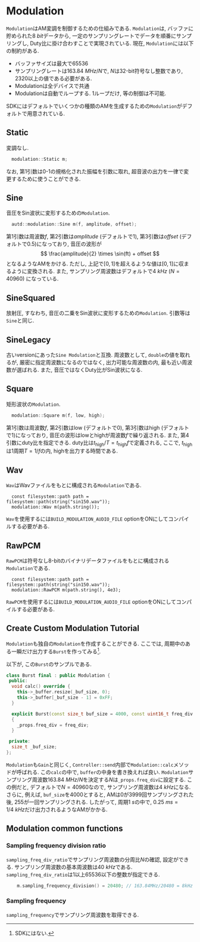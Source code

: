 # Modulation

`Modulation`はAM変調を制御するための仕組みである.
`Modulation`は, バッファに貯められた$\SI{8}{bit}$データから, 一定のサンプリングレートでデータを順番にサンプリングし, Duty比に掛け合わすことで実現されている.
現在, `Modulation`には以下の制約がある.

* バッファサイズは最大で65536
* サンプリングレートは$\SI{163.84}{MHz}/N$で, $N$は32-bit符号なし整数であり, $2320$以上の値である必要がある.
* Modulationは全デバイスで共通
* Modulationは自動でループする. 1ループだけ, 等の制御は不可能.

SDKにはデフォルトでいくつかの種類のAMを生成するための`Modulation`がデフォルトで用意されている.

## Static

変調なし.

```cpp
  modulation::Static m;
```

なお, 第1引数は0-1の規格化された振幅を引数に取れ, 超音波の出力を一律で変更するために使うことができる.

## Sine

音圧をSin波状に変形するための`Modulation`.
```cpp
  autd::modulation::Sine m(f, amplitude, offset); 
```

第1引数は周波数$f$, 第2引数は$amplitude$ (デフォルトで1), 第3引数は$offset$ (デフォルトで0.5)になっており, 音圧の波形が
$$
    \frac{amplitude}{2} \times \sin(ft) + offset
$$
となるようなAMをかける.
ただし, 上記で$[0,1]$を超えるような値は$[0,1]$に収まるように変換される.
また, サンプリング周波数はデフォルトで$\SI{4}{kHz}$ ($N=40960$) になっている.


## SineSquared

放射圧, すなわち, 音圧の二乗をSin波状に変形するための`Modulation`.
引数等は`Sine`と同じ.

## SineLegacy

古いversionにあった`Sine Modulation`と互換.
周波数として, `double`の値を取れるが, 厳密に指定周波数になるのではなく, 出力可能な周波数の内, 最も近い周波数が選ばれる.
また, 音圧ではなくDuty比がSin波状になる.

## Square

矩形波状の`Modulation`.

```cpp
  modulation::Square m(f, low, high); 
```
第1引数は周波数$f$, 第2引数はlow (デフォルトで0), 第3引数はhigh (デフォルトで1)になっており, 音圧の波形はlowとhighが周波数$f$で繰り返される.
また, 第4引数にduty比を指定できる.
duty比は$t_\text{high}/T = t_\text{high}f$で定義される, ここで, $t_\text{high}$は1周期$T=1/f$の内, highを出力する時間である.


## Wav

`Wav`はWavファイルをもとに構成される`Modulation`である.

```
  const filesystem::path path = filesystem::path(string("sin150.wav"));
  modulation::Wav m(path.string());
```

`Wav`を使用するには`BUILD_MODULATION_AUDIO_FILE` optionをONにしてコンパイルする必要がある.

## RawPCM

`RawPCM`は符号なし8-bitのバイナリデータファイルをもとに構成される`Modulation`である.

```
  const filesystem::path path = filesystem::path(string("sin150.wav"));
  modulation::RawPCM m(path.string(), 4e3);
```

`RawPCM`を使用するには`BUILD_MODULATION_AUDIO_FILE` optionをONにしてコンパイルする必要がある.

## Create Custom Modulation Tutorial

`Modulation`も独自の`Modulation`を作成することができる.
ここでは, 周期中のある一瞬だけ出力する`Burst`を作ってみる[^fn_burst].

以下が, この`Burst`のサンプルである.
```cpp
class Burst final : public Modulation {
 public:
  void calc() override {
    this->_buffer.resize(_buf_size, 0);
    this->_buffer[_buf_size - 1] = 0xFF;
  }

  explicit Burst(const size_t buf_size = 4000, const uint16_t freq_div = 40960) noexcept : _buf_size(buf_size) 
  {
    _props.freq_div = freq_div;
  }

 private:
  size_t _buf_size;
};
```

`Modulation`も`Gain`と同じく, `Controller::send`内部で`Modulation::calc`メソッドが呼ばれる.
この`calc`の中で, `buffer`の中身を書き換えれば良い.
`Modulation`サンプリング周波数$\SI{163.84}{MHz}/N$を決定する$N$は`_props.freq_div`に設定する.
この例だと, デフォルトで$N=40960$なので, サンプリング周波数は$\SI{4}{kHz}$になる.
さらに, 例えば, `buf_size`を4000とすると, AMは$0$が$3999$回サンプリングされた後, $255$が一回サンプリングされる.
したがって, 周期$\SI{1}{s}$の中で, $\SI{0.25}{ms}=1/\SI{4}{kHz}$だけ出力されるようなAMがかかる.

## Modulation common functions

### Sampling frequency division ratio

`sampling_freq_div_ratio`でサンプリング周波数の分周比$N$の確認, 設定ができる.
サンプリング周波数の基本周波数は$\SI{40}{kHz}$である.
`sampling_freq_div_ratio`は1以上65536以下の整数が指定できる.

```cpp
    m.sampling_frequency_division() = 20480; // 163.84MHz/20480 = 8kHz
```

### Sampling frequency

`sampling_frequency`でサンプリング周波数を取得できる.

[^fn_burst]: SDKにはない.
